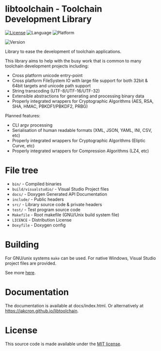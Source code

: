# libtoolchain - Toolchain Development Library
[![License](https://img.shields.io/badge/license-MIT-blue.svg)](./LICENSE)
![Language](https://img.shields.io/badge/langauge-c++11-blue.svg)
![Platform](https://img.shields.io/badge/platform-linux:%20x86__64,%20i386%20%7C%20win:%20x86__64,%20i386%20%7C%20macos:%20x86__64,%20arm64-lightgrey.svg)

![Version](https://img.shields.io/badge/version-0.4.0%20%7C%20prerelease-green.svg)

Library to ease the development of toolchain applications.

This library aims to help with the busy work that is common to many toolchain development projects including:
* Cross platform unicode entry-point
* Cross platform FileSystem IO with large file support for both 32bit & 64bit targets and unicode path support
* String transcoding (UTF-8/UTF-16/UTF-32)
* Extensible abstractions for generating and processing binary data
* Properly integrated wrappers for Cryptographic Algorithms (AES, RSA, SHA, HMAC, PBKDF1/PBKDF2, PRBG)

Planned features:
* CLI argv processing
* Serialisation of human readable formats (XML, JSON, YAML, INI, CSV, etc)
* Properly integrated wrappers for Cryptographic Algorithms (Eliptic Curve, etc)
* Properly integrated wrappers for Compression Algorithms (LZ4, etc)


# File tree
* `bin/` - Compiled binaries
* `build/visualstudio/` - Visual Studio Project files
* `docs/` - Doxygen Generated API Documentation
* `include/` - Public headers
* `src/` - Library source code & private headers
* `test/` - Test program source code
* `Makefile` - Root makefile (GNU/Unix build system file)
* `LICENCE` - Distribution License 
* `Doxyfile`  -  Doxygen config

# Building
For GNU/unix systems `make` can be used. For native Windows, Visual Studio project files are provided.

See more [here](./BUILDING.md).

# Documentation
The documentation is available at docs/index.html. Or alternatively at https://jakcron.github.io/libtoolchain.

# License 
This source code is made available under the [MIT license](./LICENSE).
